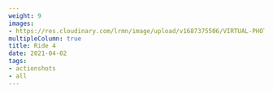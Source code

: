 ```yaml
---
weight: 9
images:
- https://res.cloudinary.com/lrmn/image/upload/v1687375506/VIRTUAL-PHOTOGRAPHY/ride4/16_qoofvj.png
multipleColumn: true
title: Ride 4
date: 2021-04-02
tags:
- actionshots
- all
---
```

